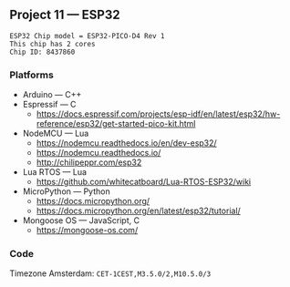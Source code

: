 
## Project 11 — ESP32

```
ESP32 Chip model = ESP32-PICO-D4 Rev 1
This chip has 2 cores
Chip ID: 8437860
```


### Platforms

 * Arduino — C++
 * Espressif — C
     * https://docs.espressif.com/projects/esp-idf/en/latest/esp32/hw-reference/esp32/get-started-pico-kit.html
 * NodeMCU — Lua
     * https://nodemcu.readthedocs.io/en/dev-esp32/
     * https://nodemcu.readthedocs.io/
     * http://chilipeppr.com/esp32
 * Lua RTOS — Lua
     * https://github.com/whitecatboard/Lua-RTOS-ESP32/wiki
 * MicroPython — Python
     * https://docs.micropython.org/
     * https://docs.micropython.org/en/latest/esp32/tutorial/
 * Mongoose OS — JavaScript, C
     * https://mongoose-os.com/

### Code



Timezone Amsterdam: `CET-1CEST,M3.5.0/2,M10.5.0/3`
